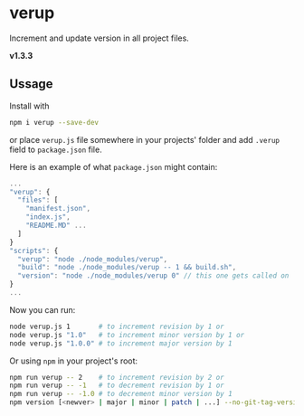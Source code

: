 # verup
Increment and update version in all project files.

**v1.3.3**

## Ussage

Install with
```bash
npm i verup --save-dev
```

or place `verup.js` file somewhere in your projects' folder
and add `.verup` field to `package.json` file.

Here is an example of what `package.json` might contain:
```js
...
"verup": {
  "files": [
    "manifest.json",
    "index.js",
    "README.MD" ...
  ]
}
"scripts": {
  "verup": "node ./node_modules/verup",
  "build": "node ./node_modules/verup -- 1 && build.sh",
  "version": "node ./node_modules/verup 0" // this one gets called on `npm version <newver>` to patch other project files
}
...
```

Now you can run:

```bash
node verup.js 1       # to increment revision by 1 or
node verup.js "1.0"   # to increment minor version by 1 or
node verup.js "1.0.0" # to increment major version by 1
```

Or using `npm` in your project's root:

```bash
npm run verup -- 2    # to increment revision by 2 or
npm run verup -- -1   # to decrement revision by 1 or
npm run verup -- -1.0 # to decrement minor version by 1
npm version [<newver> | major | minor | patch | ...] --no-git-tag-version
```
